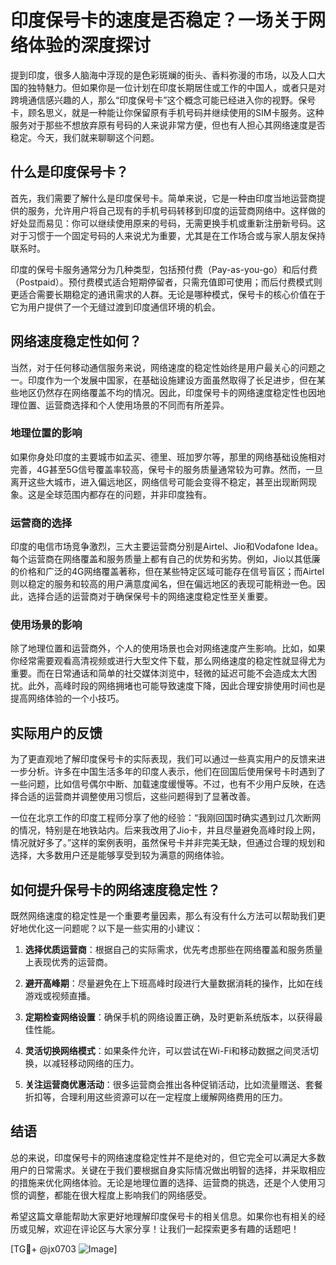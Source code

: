 # 印度保号卡的速度是否稳定？一场关于网络体验的深度探讨

提到印度，很多人脑海中浮现的是色彩斑斓的街头、香料弥漫的市场，以及人口大国的独特魅力。但如果你是一位计划在印度长期居住或工作的中国人，或者只是对跨境通信感兴趣的人，那么“印度保号卡”这个概念可能已经进入你的视野。保号卡，顾名思义，就是一种能让你保留原有手机号码并继续使用的SIM卡服务。这种服务对于那些不想放弃原有号码的人来说非常方便，但也有人担心其网络速度是否稳定。今天，我们就来聊聊这个问题。

## 什么是印度保号卡？

首先，我们需要了解什么是印度保号卡。简单来说，它是一种由印度当地运营商提供的服务，允许用户将自己现有的手机号码转移到印度的运营商网络中。这样做的好处显而易见：你可以继续使用原来的号码，无需更换手机或重新注册新号码。这对于习惯于一个固定号码的人来说尤为重要，尤其是在工作场合或与家人朋友保持联系时。

印度的保号卡服务通常分为几种类型，包括预付费（Pay-as-you-go）和后付费（Postpaid）。预付费模式适合短期停留者，只需充值即可使用；而后付费模式则更适合需要长期稳定的通讯需求的人群。无论是哪种模式，保号卡的核心价值在于它为用户提供了一个无缝过渡到印度通信环境的机会。

## 网络速度稳定性如何？

当然，对于任何移动通信服务来说，网络速度的稳定性始终是用户最关心的问题之一。印度作为一个发展中国家，在基础设施建设方面虽然取得了长足进步，但在某些地区仍然存在网络覆盖不均的情况。因此，印度保号卡的网络速度稳定性也因地理位置、运营商选择和个人使用场景的不同而有所差异。

### 地理位置的影响

如果你身处印度的主要城市如孟买、德里、班加罗尔等，那里的网络基础设施相对完善，4G甚至5G信号覆盖率较高，保号卡的服务质量通常较为可靠。然而，一旦离开这些大城市，进入偏远地区，网络信号可能会变得不稳定，甚至出现断网现象。这是全球范围内都存在的问题，并非印度独有。

### 运营商的选择

印度的电信市场竞争激烈，三大主要运营商分别是Airtel、Jio和Vodafone Idea。每个运营商在网络覆盖和服务质量上都有自己的优势和劣势。例如，Jio以其低廉的价格和广泛的4G网络覆盖著称，但在某些特定区域可能存在信号盲区；而Airtel则以稳定的服务和较高的用户满意度闻名，但在偏远地区的表现可能稍逊一色。因此，选择合适的运营商对于确保保号卡的网络速度稳定性至关重要。

### 使用场景的影响

除了地理位置和运营商外，个人的使用场景也会对网络速度产生影响。比如，如果你经常需要观看高清视频或进行大型文件下载，那么网络速度的稳定性就显得尤为重要。而在日常通话和简单的社交媒体浏览中，轻微的延迟可能不会造成太大困扰。此外，高峰时段的网络拥堵也可能导致速度下降，因此合理安排使用时间也是提高网络体验的一个小技巧。

## 实际用户的反馈

为了更直观地了解印度保号卡的实际表现，我们可以通过一些真实用户的反馈来进一步分析。许多在中国生活多年的印度人表示，他们在回国后使用保号卡时遇到了一些问题，比如信号偶尔中断、加载速度缓慢等。不过，也有不少用户反映，在选择合适的运营商并调整使用习惯后，这些问题得到了显著改善。

一位在北京工作的印度工程师分享了他的经验：“我刚回国时确实遇到过几次断网的情况，特别是在地铁站内。后来我改用了Jio卡，并且尽量避免高峰时段上网，情况就好多了。”这样的案例表明，虽然保号卡并非完美无缺，但通过合理的规划和选择，大多数用户还是能够享受到较为满意的网络体验。

## 如何提升保号卡的网络速度稳定性？

既然网络速度的稳定性是一个重要考量因素，那么有没有什么方法可以帮助我们更好地优化这一问题呢？以下是一些实用的小建议：

1. **选择优质运营商**：根据自己的实际需求，优先考虑那些在网络覆盖和服务质量上表现优秀的运营商。
   
2. **避开高峰期**：尽量避免在上下班高峰时段进行大量数据消耗的操作，比如在线游戏或视频直播。

3. **定期检查网络设置**：确保手机的网络设置正确，及时更新系统版本，以获得最佳性能。

4. **灵活切换网络模式**：如果条件允许，可以尝试在Wi-Fi和移动数据之间灵活切换，以减轻移动网络的压力。

5. **关注运营商优惠活动**：很多运营商会推出各种促销活动，比如流量赠送、套餐折扣等，合理利用这些资源可以在一定程度上缓解网络费用的压力。

## 结语

总的来说，印度保号卡的网络速度稳定性并不是绝对的，但它完全可以满足大多数用户的日常需求。关键在于我们要根据自身实际情况做出明智的选择，并采取相应的措施来优化网络体验。无论是地理位置的选择、运营商的挑选，还是个人使用习惯的调整，都能在很大程度上影响我们的网络感受。

希望这篇文章能帮助大家更好地理解印度保号卡的相关信息。如果你也有相关的经历或见解，欢迎在评论区与大家分享！让我们一起探索更多有趣的话题吧！

[TG💪+ @jx0703 ![Image](https://github.com/user-attachments/assets/dbca1d08-cadb-493c-b0ec-ad6f7a83f270)]
